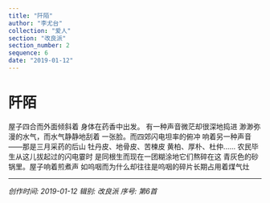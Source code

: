 ```yaml
---
title: "阡陌"
author: "李尤台"
collection: "爱人"
section: "改良派"
section_number: 2
sequence: 6
date: "2019-01-12"
---
```


# 阡陌

屋子四合而外面倾斜着
身体在药香中出发。
有一种声音微茫却很深地捣进
渺渺弥漫的水气，而水气静静地刮着
一张脸。而四郊闪电坦率的俯冲
响着另一种声音——那是三月采药的后山
牡丹皮、地骨皮、苦楝皮
黄柏、厚朴、杜仲......
农民毕生从这儿拔起过的闪电霎时
是同根生而现在一团糊涂地它们熬碎在这
青灰色的砂锅里。屋子响着煎煮声
如呜咽而为什么却往往是呜咽的碎片长期占用着煤气灶

---
*创作时间: 2019-01-12*
*辑别: 改良派*
*序号: 第6首*
